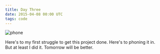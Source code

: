 ```yaml
---
title: Day Three
date: 2015-04-08 00:00 UTC
tags: code
---
```


![phone](/images/phone-2.png)

Here's to my first struggle to get this project done. Here's to phoning it in. But at least I did it. Tomorrow will be better.
